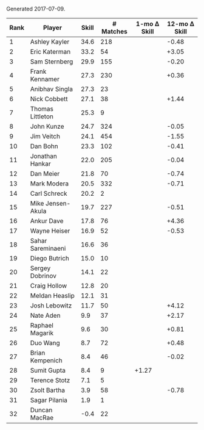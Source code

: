 Generated 2017-07-09.

| Rank | Player            | Skill | # Matches | 1-mo Δ Skill | 12-mo Δ Skill |
|------|-------------------|-------|-----------|--------------|---------------|
|    1 | Ashley Kayler     |  34.6 |       218 |              |         -0.48 |
|    2 | Eric Katerman     |  33.2 |        54 |              |         +3.05 |
|    3 | Sam Sternberg     |  29.9 |       155 |              |         -0.20 |
|    4 | Frank Kennamer    |  27.3 |       230 |              |         +0.36 |
|    5 | Anibhav Singla    |  27.3 |        23 |              |               |
|    6 | Nick Cobbett      |  27.1 |        38 |              |         +1.44 |
|    7 | Thomas Littleton  |  25.3 |         9 |              |               |
|    8 | John Kunze        |  24.7 |       324 |              |         -0.05 |
|    9 | Jim Veitch        |  24.1 |       454 |              |         -1.55 |
|   10 | Dan Bohn          |  23.3 |       102 |              |         -0.41 |
|   11 | Jonathan Hankar   |  22.0 |       205 |              |         -0.04 |
|   12 | Dan Meier         |  21.8 |        70 |              |         -0.74 |
|   13 | Mark Modera       |  20.5 |       332 |              |         -0.71 |
|   14 | Carl Schreck      |  20.2 |         2 |              |               |
|   15 | Mike Jensen-Akula |  19.7 |       227 |              |         -0.51 |
|   16 | Ankur Dave        |  17.8 |        76 |              |         +4.36 |
|   17 | Wayne Heiser      |  16.9 |        52 |              |         -0.53 |
|   18 | Sahar Sareminaeni |  16.6 |        36 |              |               |
|   19 | Diego Butrich     |  15.0 |        10 |              |               |
|   20 | Sergey Dobrinov   |  14.1 |        22 |              |               |
|   21 | Craig Hollow      |  12.8 |        20 |              |               |
|   22 | Meldan Heaslip    |  12.1 |        31 |              |               |
|   23 | Josh Lebowitz     |  11.7 |        50 |              |         +4.12 |
|   24 | Nate Aden         |   9.9 |        37 |              |         +2.17 |
|   25 | Raphael Magarik   |   9.6 |        30 |              |         +0.81 |
|   26 | Duo Wang          |   8.7 |        72 |              |         +0.48 |
|   27 | Brian Kempenich   |   8.4 |        46 |              |         -0.02 |
|   28 | Sumit Gupta       |   8.4 |         9 |        +1.27 |               |
|   29 | Terence Stotz     |   7.1 |         5 |              |               |
|   30 | Zsolt Bartha      |   3.9 |        58 |              |         -0.78 |
|   31 | Sagar Pilania     |   1.9 |         1 |              |               |
|   32 | Duncan MacRae     |  -0.4 |        22 |              |               |